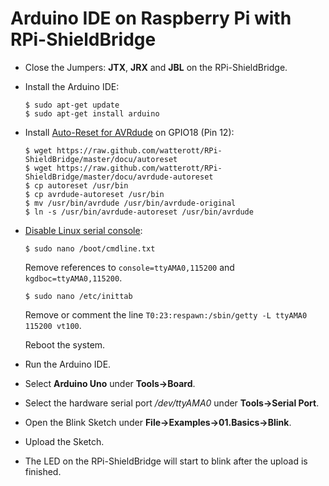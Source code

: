 # Arduino IDE on Raspberry Pi with RPi-ShieldBridge

* Close the Jumpers: **JTX**, **JRX** and **JBL** on the RPi-ShieldBridge.

* Install the Arduino IDE:

    ```
    $ sudo apt-get update
    $ sudo apt-get install arduino
    ```

* Install [Auto-Reset for AVRdude](https://github.com/CisecoPlc/avrdude-rpi) on GPIO18 (Pin 12):

    ```
    $ wget https://raw.github.com/watterott/RPi-ShieldBridge/master/docu/autoreset
    $ wget https://raw.github.com/watterott/RPi-ShieldBridge/master/docu/avrdude-autoreset
    $ cp autoreset /usr/bin
    $ cp avrdude-autoreset /usr/bin
    $ mv /usr/bin/avrdude /usr/bin/avrdude-original
    $ ln -s /usr/bin/avrdude-autoreset /usr/bin/avrdude
    ```

* [Disable Linux serial console](http://elinux.org/RPi_Serial_Connection#Preventing_Linux_using_the_serial_port):

    ```
    $ sudo nano /boot/cmdline.txt
    ```

    Remove references to ```console=ttyAMA0,115200``` and ```kgdboc=ttyAMA0,115200```.

    ```
    $ sudo nano /etc/inittab
    ```

    Remove or comment the line ```T0:23:respawn:/sbin/getty -L ttyAMA0 115200 vt100```.
    
    Reboot the system.

* Run the Arduino IDE.

* Select **Arduino Uno** under **Tools->Board**.

* Select the hardware serial port */dev/ttyAMA0* under **Tools->Serial Port**.

* Open the Blink Sketch under **File->Examples->01.Basics->Blink**.

* Upload the Sketch.

* The LED on the RPi-ShieldBridge will start to blink after the upload is finished.
